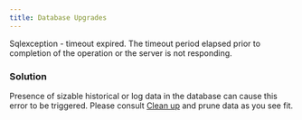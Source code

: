 ```yaml
---
title: Database Upgrades
---
```

Sqlexception - timeout expired. The timeout period elapsed prior to completion of the operation or the server is not responding.
### Solution
Presence of sizable historical or log data in the database can cause this error to be triggered. Please consult [Clean up](https://help.remotedesktopmanager.com/administration.html) and prune data as you see fit.

